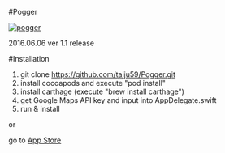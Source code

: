 #Pogger

[![pogger](http://a5.mzstatic.com/jp/r30/Purple30/v4/b0/35/d9/b035d9eb-c28a-d215-8f57-4f69d940b263/icon175x175.jpeg)](https://appsto.re/jp/urcJcb.i)

2016.06.06 ver 1.1 release

#Installation

1. git clone https://github.com/taiju59/Pogger.git
2. install cocoapods and execute "pod install"
3. install carthage (execute "brew install carthage")
4. get Google Maps API key and input into AppDelegate.swift
5. run & install

or

go to [App Store](https://appsto.re/jp/urcJcb.i)
